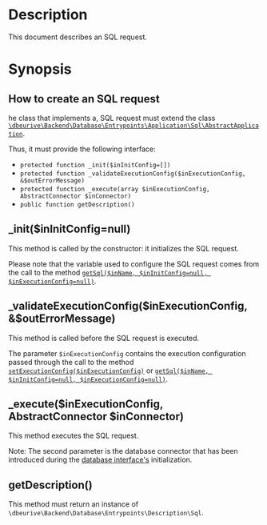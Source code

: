 # Description

This document describes an SQL request.

# Synopsis

## How to create an SQL request

he class that implements a, SQL request must extend the class [`\dbeurive\Backend\Database\Entrypoints\Application\Sql\AbstractApplication`](https://github.com/dbeurive/backend/blob/master/src/Database/Entrypoints/Application/Sql/AbstractApplication.php).

Thus, it must provide the following interface:

* `protected function _init($inInitConfig=[])`
* `protected function _validateExecutionConfig($inExecutionConfig, &$outErrorMessage)`
* `protected function _execute(array $inExecutionConfig, AbstractConnector $inConnector)`    
* `public function getDescription()`

## _init($inInitConfig=null)

This method is called by the constructor: it initializes the SQL request.

Please note that the variable used to configure the SQL request comes from the call to the method 
[`getSql($inName, $inInitConfig=null, $inExecutionConfig=null)`](https://github.com/dbeurive/backend/blob/master/src/Database/DatabaseInterface.php).
    
## _validateExecutionConfig($inExecutionConfig, &$outErrorMessage)

This method is called before the SQL request is executed.

The parameter `$inExecutionConfig` contains the execution configuration passed through the call to the method
[`setExecutionConfig($inExecutionConfig)`](https://github.com/dbeurive/backend/blob/master/src/Database/DatabaseInterface.php)
or
[`getSql($inName, $inInitConfig=null, $inExecutionConfig=null)`](https://github.com/dbeurive/backend/blob/master/src/Database/DatabaseInterface.php).

## _execute($inExecutionConfig, AbstractConnector $inConnector)

This method executes the SQL request.

Note: The second parameter is the database connector that has been introduced during the [database interface's](https://github.com/dbeurive/backend/tree/master/src/Database) initialization.

## getDescription()

This method must return an instance of `\dbeurive\Backend\Database\Entrypoints\Description\Sql`.

